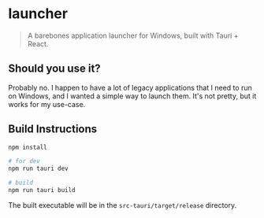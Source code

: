 # launcher

> A barebones application launcher for Windows, built with Tauri + React.


## Should you use it?
Probably no. I happen to have a lot of legacy applications that I need to run on Windows, and I wanted a simple way to launch them. 
It's not pretty, but it works for my use-case.

## Build Instructions

```bash
npm install

# for dev
npm run tauri dev

# build
npm run tauri build
```

The built executable will be in the `src-tauri/target/release` directory.